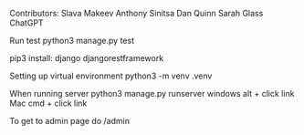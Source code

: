 Contributors: Slava Makeev Anthony Sinitsa Dan Quinn Sarah Glass ChatGPT

Run test python3 manage.py test

pip3 install: 
django
djangorestframework

Setting up virtual environment python3 -m venv .venv

When running server python3 manage.py runserver windows alt + click link Mac cmd + click link

To get to admin page do /admin

